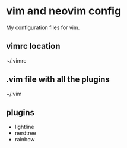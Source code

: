 # vim and neovim config
My configuration files for vim.

## vimrc location
~/.vimrc

## .vim file with all the plugins
~/.vim

## plugins
<ul>
  <li>lightline</li>
  <li>nerdtree</li>
  <li>rainbow</li>
</ul>


